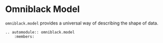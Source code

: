 # Omniblack Model

`omniblack.model` provides a universal way of describing the shape of data.


```{eval-rst}
.. automodule:: omniblack.model
    :members:
```
